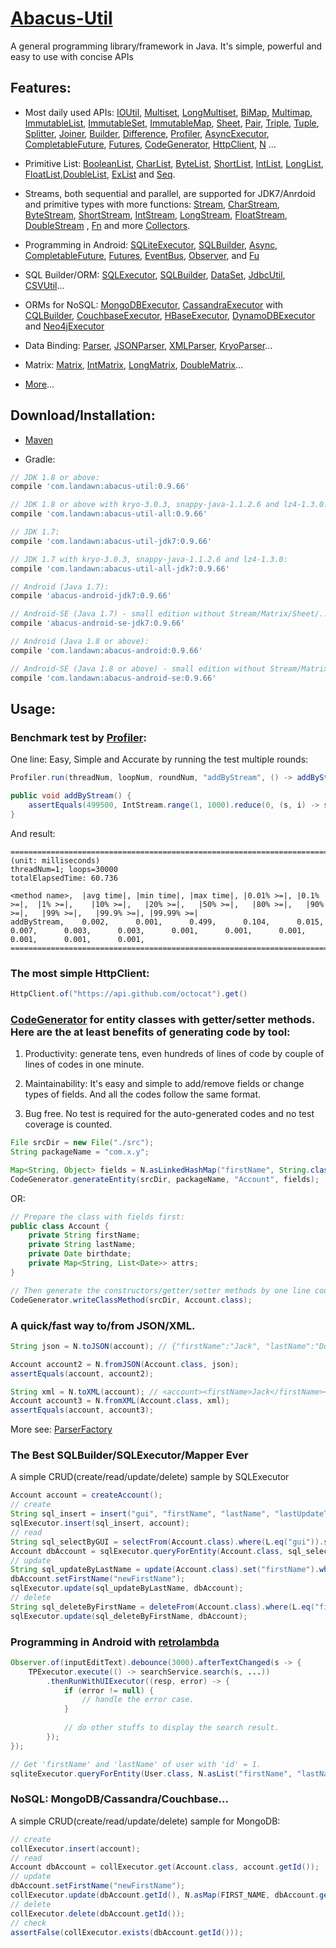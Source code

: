 # [Abacus-Util](http://www.landawn.com)

A general programming library/framework in Java. It's simple, powerful and easy to use with concise APIs


## Features:

* Most daily used APIs: [IOUtil][], [Multiset][], [LongMultiset][], [BiMap][], [Multimap][], [ImmutableList][], [ImmutableSet][], [ImmutableMap][], [Sheet][], [Pair][], [Triple][], [Tuple][], [Splitter][], [Joiner][], [Builder][], [Difference][], [Profiler][], [AsyncExecutor][], [CompletableFuture][], [Futures][], [CodeGenerator][], [HttpClient][], [N][] ...

* Primitive List: [BooleanList][], [CharList][], [ByteList][], [ShortList][], [IntList][], [LongList][], [FloatList][],[DoubleList][], [ExList][] and [Seq][].

* Streams, both sequential and parallel, are supported for JDK7/Anrdoid and primitive types with more functions: [Stream][], [CharStream][], [ByteStream][], [ShortStream][], [IntStream][], [LongStream][], [FloatStream][], [DoubleStream][] , [Fn][] and more [Collectors][].

* Programming in Android: [SQLiteExecutor][], [SQLBuilder][], [Async][], [CompletableFuture][], [Futures][], [EventBus][], [Observer][], and [Fu][]

* SQL Builder/ORM: [SQLExecutor][], [SQLBuilder][], [DataSet][], [JdbcUtil][], [CSVUtil][]...

* ORMs for NoSQL: [MongoDBExecutor][], [CassandraExecutor][] with [CQLBuilder][], [CouchbaseExecutor][], [HBaseExecutor][], [DynamoDBExecutor][] and [Neo4jExecutor][]

* Data Binding: [Parser][], [JSONParser][], [XMLParser][], [KryoParser][]...

* Matrix: [Matrix][], [IntMatrix][], [LongMatrix][], [DoubleMatrix][]...

* [More](http://www.landawn.com)...

## Download/Installation:

* [Maven](http://search.maven.org/#search%7Cga%7C1%7Cg%3A%22com.landawn%22)

* Gradle:
```gradle
// JDK 1.8 or above:
compile 'com.landawn:abacus-util:0.9.66'

// JDK 1.8 or above with kryo-3.0.3, snappy-java-1.1.2.6 and lz4-1.3.0:
compile 'com.landawn:abacus-util-all:0.9.66'

// JDK 1.7:
compile 'com.landawn:abacus-util-jdk7:0.9.66'

// JDK 1.7 with kryo-3.0.3, snappy-java-1.1.2.6 and lz4-1.3.0:
compile 'com.landawn:abacus-util-all-jdk7:0.9.66'

// Android (Java 1.7):
compile 'abacus-android-jdk7:0.9.66'

// Android-SE (Java 1.7) - small edition without Stream/Matrix/Sheet/...:
compile 'abacus-android-se-jdk7:0.9.66'

// Android (Java 1.8 or above):
compile 'com.landawn:abacus-android:0.9.66'

// Android-SE (Java 1.8 or above) - small edition without Stream/Matrix/Sheet/...:
compile 'com.landawn:abacus-android-se:0.9.66'
```

## Usage:

### Benchmark test by [Profiler][]:

One line: Easy, Simple and Accurate by running the test multiple rounds:
```java
Profiler.run(threadNum, loopNum, roundNum, "addByStream", () -> addByStream()).printResult();

public void addByStream() {
    assertEquals(499500, IntStream.range(1, 1000).reduce(0, (s, i) -> s += i));
}

```
And result:
```
========================================================================================================================
(unit: milliseconds)
threadNum=1; loops=30000
totalElapsedTime: 60.736

<method name>,  |avg time|, |min time|, |max time|, |0.01% >=|, |0.1% >=|,  |1% >=|,    |10% >=|,   |20% >=|,   |50% >=|,   |80% >=|,   |90% >=|,   |99% >=|,   |99.9% >=|, |99.99% >=|
addByStream,    0.002,      0.001,      0.499,      0.104,      0.015,      0.007,      0.003,      0.003,      0.001,      0.001,      0.001,      0.001,      0.001,      0.001,      
========================================================================================================================
```
### The most simple HttpClient:

```java
HttpClient.of("https://api.github.com/octocat").get()
```

### [CodeGenerator](http://www.landawn.com/api-docs/com/landawn/abacus/util/CodeGenerator.html) for entity classes with getter/setter methods. Here are the at least benefits of generating code by tool:

1. Productivity: generate tens, even hundreds of lines of code by couple of lines of codes in one minute.

2. Maintainability: It's easy and simple to add/remove fields or change types of fields. And all the codes follow the same format.

3. Bug free. No test is required for the auto-generated codes and no test coverage is counted. 

```java
File srcDir = new File("./src");
String packageName = "com.x.y";

Map<String, Object> fields = N.asLinkedHashMap("firstName", String.class, "lastName", String.class, "birthdate", Date.class, "attrs", "Map<String, List<java.sql.Date>>");
CodeGenerator.generateEntity(srcDir, packageName, "Account", fields);
```
OR:

```java
// Prepare the class with fields first:
public class Account {
    private String firstName;
    private String lastName;
    private Date birthdate;
    private Map<String, List<Date>> attrs;
}

// Then generate the constructors/getter/setter methods by one line code:
CodeGenerator.writeClassMethod(srcDir, Account.class);
```

### A quick/fast way to/from JSON/XML.
```java
String json = N.toJSON(account); // {"firstName":"Jack", "lastName":"Do", "birthDate":1495815803177}

Account account2 = N.fromJSON(Account.class, json);
assertEquals(account, account2);

String xml = N.toXML(account); // <account><firstName>Jack</firstName><lastName>Do</lastName><birthDate>1495815803177</birthDate></account>
Account account3 = N.fromXML(Account.class, xml);
assertEquals(account, account3);
```

More see: [ParserFactory](http://www.landawn.com/api-docs/com/landawn/abacus/parser/ParserFactory.html)

### The Best SQLBuilder/SQLExecutor/Mapper Ever
A simple CRUD(create/read/update/delete) sample by SQLExecutor

```java
Account account = createAccount();
// create
String sql_insert = insert("gui", "firstName", "lastName", "lastUpdateTime").into(Account.class).sql();
sqlExecutor.insert(sql_insert, account);
// read
String sql_selectByGUI = selectFrom(Account.class).where(L.eq("gui")).sql();
Account dbAccount = sqlExecutor.queryForEntity(Account.class, sql_selectByGUI, account);
// update
String sql_updateByLastName = update(Account.class).set("firstName").where(L.eq("lastName")).sql();
dbAccount.setFirstName("newFirstName");
sqlExecutor.update(sql_updateByLastName, dbAccount);
// delete
String sql_deleteByFirstName = deleteFrom(Account.class).where(L.eq("firstName)).sql();
sqlExecutor.update(sql_deleteByFirstName, dbAccount);
```


### Programming in Android with [retrolambda](https://github.com/orfjackal/retrolambda)

```java
Observer.of(inputEditText).debounce(3000).afterTextChanged(s -> {
    TPExecutor.execute(() -> searchService.search(s, ...))
        .thenRunWithUIExecutor((resp, error) -> {
            if (error != null) {
                // handle the error case.
            }
            
            // do other stuffs to display the search result.            
        });
});

// Get 'firstName' and 'lastName' of user with 'id' = 1.             
sqliteExecutor.queryForEntity(User.class, N.asList("firstName", "lastName"), eq("id", 1));
```

### NoSQL: MongoDB/Cassandra/Couchbase...
A simple CRUD(create/read/update/delete) sample for MongoDB:
```java
// create
collExecutor.insert(account);
// read
Account dbAccount = collExecutor.get(Account.class, account.getId());
// update
dbAccount.setFirstName("newFirstName");
collExecutor.update(dbAccount.getId(), N.asMap(FIRST_NAME, dbAccount.getFirstName()));
// delete
collExecutor.delete(dbAccount.getId());
// check
assertFalse(collExecutor.exists(dbAccount.getId()));
```

[IOUtil]: http://www.landawn.com/IOUtil_view.html
[Multiset]: http://www.landawn.com/Multiset_view.html
[LongMultiset]: http://www.landawn.com/LongMultiset_view.html
[BiMap]: http://www.landawn.com/BiMap_view.html
[Multimap]: http://www.landawn.com/Multimap_view.html
[ImmutableList]: http://www.landawn.com/ImmutableList_view.html
[ImmutableSet]: http://www.landawn.com/ImmutableSet_view.html
[ImmutableMap]: http://www.landawn.com/ImmutableMap_view.html
[Sheet]: http://www.landawn.com/Sheet_view.html
[Pair]: http://www.landawn.com/Pair_view.html
[Triple]: http://www.landawn.com/Triple_view.html
[Tuple]: http://www.landawn.com/Tuple_view.html
[Splitter]: http://www.landawn.com/Splitter_view.html
[Joiner]: http://www.landawn.com/Joiner_view.html
[Builder]: http://www.landawn.com/Builder_view.html
[Difference]: http://www.landawn.com/Difference_view.html
[Profiler]: http://www.landawn.com/Profiler_view.html
[AsyncExecutor]: http://www.landawn.com/AsyncExecutor_view.html
[CompletableFuture]: http://www.landawn.com/CompletableFuture_view.html
[Futures]: http://www.landawn.com/Futures_view.html
[CodeGenerator]: http://www.landawn.com/CodeGenerator_view.html
[HttpClient]: http://www.landawn.com/HttpClient_view.html
[N]:http://www.landawn.com/N_view.html

[BooleanList]: http://www.landawn.com/BooleanList_view.html
[CharList]: http://www.landawn.com/CharList_view.html
[ByteList]: http://www.landawn.com/ByteList_view.html
[ShortList]: http://www.landawn.com/ShortList_view.html
[IntList]: http://www.landawn.com/IntList_view.html
[LongList]: http://www.landawn.com/LongList_view.html
[FloatList]: http://www.landawn.com/FloatList_view.html
[DoubleList]: http://www.landawn.com/DoubleList_view.html
[ExList]: http://www.landawn.com/ExList_view.html
[Seq]: http://www.landawn.com/Seq_view.html

[Stream]: http://www.landawn.com/Stream_view.html
[CharStream]: http://www.landawn.com/CharStream_view.html
[ByteStream]: http://www.landawn.com/ByteStream_view.html
[ShortStream]: http://www.landawn.com/ShortStream_view.html
[IntStream]: http://www.landawn.com/IntStream_view.html
[LongStream]: http://www.landawn.com/LongStream_view.html
[FloatStream]: http://www.landawn.com/FloatStream_view.html
[DoubleStream]: http://www.landawn.com/DoubleStream_view.html
[Fn]: http://www.landawn.com/Fn_view.html
[Collectors]: http://www.landawn.com/Collectors_view.html

[SQLiteExecutor]: http://www.landawn.com/SQLiteExecutor_view.html
[SQLBuilder]: http://www.landawn.com/SQLBuilder_view.html
[Async]: http://www.landawn.com/Async_Android_view.html
[CompletableFuture]: http://www.landawn.com/CompletableFuture_Android_view.html
[Futures]: http://www.landawn.com/Futures_Android_view.html
[EventBus]: http://www.landawn.com/EventBus_view.html
[Observer]: http://www.landawn.com/api-docs/com/landawn/abacus/android/util/Observer.html
[Fu]: http://www.landawn.com/Fu_view.html

[SQLExecutor]: http://www.landawn.com/SQLExecutor_view.html
[SQLBuilder]: http://www.landawn.com/SQLBuilder_view.html
[DataSet]: http://www.landawn.com/DataSet_view.html
[JdbcUtil]: http://www.landawn.com/JdbcUtil_view.html
[CSVUtil]: http://www.landawn.com/CSVUtil_view.html

[MongoDBExecutor]: http://www.landawn.com/MongoDBExecutor_view.html
[CassandraExecutor]: http://www.landawn.com/MongoDBExecutor_view.html
[CQLBuilder]: http://www.landawn.com/CQLBuilder_view.html
[CouchbaseExecutor]: http://www.landawn.com/CouchbaseExecutor_view.html
[HBaseExecutor]: http://www.landawn.com/HBaseExecutor_view.html
[DynamoDBExecutor]: http://www.landawn.com/DynamoDBExecutor_view.html
[Neo4jExecutor]: http://www.landawn.com/Neo4jExecutor_view.html

[Parser]: http://www.landawn.com/Parser_view.html
[JSONParser]: http://www.landawn.com/JSONParser_view.html
[XMLParser]: http://www.landawn.com/XMLParser_view.html
[KryoParser]: http://www.landawn.com/KryoParser_view.html

[Matrix]: http://www.landawn.com/Matrix_view.html
[IntMatrix]: http://www.landawn.com/IntMatrix_view.html
[LongMatrix]: http://www.landawn.com/LongMatrix_view.html
[DoubleMatrix]: http://www.landawn.com/DoubleMatrix_view.html


